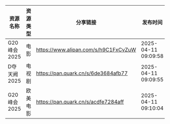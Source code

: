 | 资源名称      | 资源类型 | 分享链接                                 | 发布时间                |
| --------- | ---- | ------------------------------------ | ------------------- |
| G20峰会2025 | 电影   | https://www.alipan.com/s/h9C1FxCvZuW | 2025-04-11 09:09:58 |
| D夺天阙2025  | 电视剧  | https://pan.quark.cn/s/6de3684afb77  | 2025-04-11 09:09:55 |
| G20峰会2025 | 欧美电影 | https://pan.quark.cn/s/acdfe7284aff  | 2025-04-11 09:10:04 |
